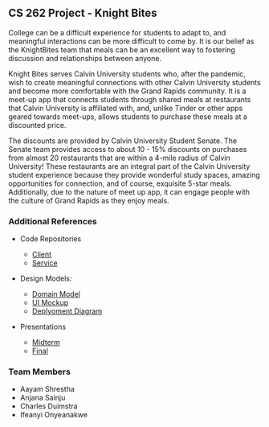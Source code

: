 ## CS 262 Project - Knight Bites

<p>
College can be a difficult experience for students to adapt to, and meaningful interactions can be more difficult to come by. It is our belief as the KnightBites team that meals can be an excellent way to fostering discussion and relationships between anyone.<br>

Knight Bites serves Calvin University students who, after the pandemic, wish to create meaningful connections with other Calvin University students and become more comfortable with the Grand Rapids community. It is a meet-up app that connects students through shared meals at restaurants that Calvin University is affiliated with, and, unlike Tinder or other apps geared towards meet-ups, allows students to purchase these meals at a discounted price.<br>
  
The discounts are provided by Calvin University Student Senate. The Senate team provides access to about 10 - 15% discounts on purchases from almost 20 restaurants that are within a 4-mile radius of Calvin University! These restaurants are an integral part of the Calvin University student experience because they provide wonderful study spaces, amazing opportunities for connection, and of course, exquisite 5-star meals. Additionally, due to the nature of meet up app, it can engage people with the culture of Grand Rapids as they enjoy meals.</p>

### Additional References

* Code Repositories
  * [Client](https://github.com/calvin-cs262-fall2021-G-Force/Client)
  * [Service](https://github.com/calvin-cs262-fall2021-G-Force/Service)
   
* Design Models:
  * [Domain Model](https://github.com/calvin-cs262-fall2021-G-Force/Project/blob/main/images/Knight%20Bites%20Domain%20Model.png)
  * [UI Mockup](https://calvincollege-my.sharepoint.com/:i:/g/personal/as66_calvin_edu/EVk34P1jdzJDsLVq4Qn00DkBerSZV2ShRgkoqWNsr2dhhQ?e=M7BzR3)
  * [Deplyoment Diagram](https://github.com/calvin-cs262-fall2021-G-Force/Project/blob/main/images/Knight%20Bites%20Deployment%20Diagram.png)
  
* Presentations
  * [Midterm](https://github.com/calvin-cs262-fall2021-G-Force/Project/tree/main/presentation/Knight%20Bites%20Midterm%20Presentation.pptx)
  * [Final](https://github.com/calvin-cs262-fall2021-G-Force/Project/tree/main/presentation/Knight%20Bites%20Final%20Presentation.pptx)


### Team Members

* Aayam Shrestha
* Anjana Sainju
* Charles Duimstra
* Ifeanyi Onyeanakwe
